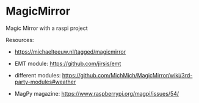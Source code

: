# MagicMirror
Magic Mirror with a raspi project

Resources: 
- https://michaelteeuw.nl/tagged/magicmirror

- EMT module: https://github.com/jirsis/emt

- different modules: https://github.com/MichMich/MagicMirror/wiki/3rd-party-modules#weather

- MagPy magazine: https://www.raspberrypi.org/magpi/issues/54/


